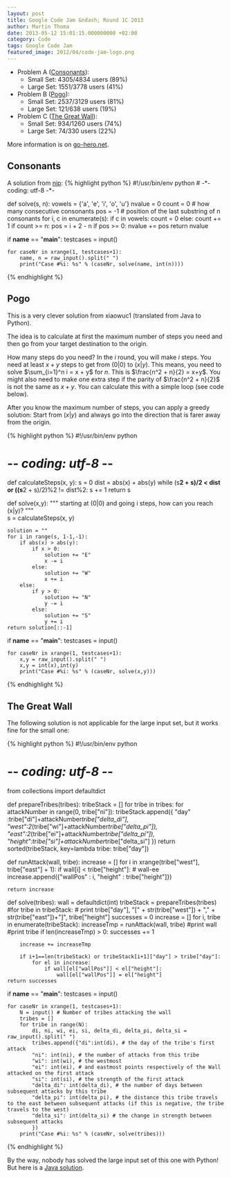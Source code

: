 ```yaml
---
layout: post
title: Google Code Jam &ndash; Round 1C 2013
author: Martin Thoma
date: 2013-05-12 15:01:15.000000000 +02:00
category: Code
tags: Google Code Jam
featured_image: 2012/04/code-jam-logo.png
---
```

<ul>
<li>Problem A (<a href="https://code.google.com/codejam/contest/2437488/dashboard#s=p0">Consonants</a>):
  <ul>
    <li>Small Set: 4305/4834 users (89%)</li>
    <li>Large Set: 1551/3778 users (41%)</li>
  </ul>
<li>Problem B (<a href="https://code.google.com/codejam/contest/2437488/dashboard#s=p1">Pogo</a>):
  <ul>
    <li>Small Set: 2537/3129 users (81%)</li>
    <li>Large Set: 121/638 users (19%)</li>
  </ul>
</li>
<li>Problem C (<a href="https://code.google.com/codejam/contest/2437488/dashboard#s=p2">The Great Wall</a>):
  <ul>
    <li>Small Set: 934/1260 users (74%)</li>
    <li>Large Set: 74/330 users (22%)</li>
  </ul>
</li>
</ul>

More information is on <a href="http://www.go-hero.net/jam/13/round/3">go-hero.net</a>.

<h2>Consonants</h2>
A solution from <a href="http://www.go-hero.net/jam/13/name/nip">nip</a>:
{% highlight python %}
#!/usr/bin/env python
# -*- coding: utf-8 -*-

def solve(s, n):
    vowels = {'a', 'e', 'i', 'o', 'u'}
    nvalue = 0
    count = 0 # how many consecutive consonants
    pos = -1 # position of the last substring of n consonants
    for i, c in enumerate(s):
        if c in vowels:
            count = 0
        else:
            count += 1
        if count >= n:
            pos = i + 2 - n
        if pos >= 0:
            nvalue += pos
    return nvalue
 
if __name__ == "__main__":
    testcases = input()
      
    for caseNr in xrange(1, testcases+1):
        name, n = raw_input().split(" ")
        print("Case #%i: %s" % (caseNr, solve(name, int(n))))
{% endhighlight %}

<h2>Pogo</h2>
This is a very clever solution from xiaowuc1 (translated from Java to Python).

The idea is to calculate at first the maximum number of steps you need and then go from your target destination to the origin.

How many steps do you need?
In the $i$ round, you will make $i$ steps. You need at least $x+y$ steps to get from $(0|0)$ to $(x|y)$. This means, you need to solve $\sum_{i=1}^n i = x + y$ for $n$. This is $\frac{n^2 + n}{2} = x+y$. You might also need to make one extra step if the parity of $\frac{n^2 + n}{2}$ is not the same as $x+y$.
You can calculate this with a simple loop (see code below).

After you know the maximum number of steps, you can apply a greedy solution: Start from $(x|y)$ and always go into the direction that is farer away from the origin.

{% highlight python %}
#!/usr/bin/env python
# -*- coding: utf-8 -*-

def calculateSteps(x, y):
    s = 0
    dist = abs(x) + abs(y)
    while (s**2 + s)/2 < dist or ((s**2 + s)/2)%2 != dist%2:
        s += 1
    return s
 
def solve(x,y):
    """ starting at (0|0) and going i steps, 
        how can you reach (x|y)? """   
    s = calculateSteps(x, y)
 
    solution = ""
    for i in range(s, 1-1,-1):
        if abs(x) > abs(y):
            if x > 0:
                solution += "E"
                x -= i
            else:
                solution += "W"
                x += i
        else:
            if y > 0:
                solution += "N"
                y -= i
            else:
                solution += "S"
                y += i
    return solution[::-1]

if __name__ == "__main__":
    testcases = input()
 
    for caseNr in xrange(1, testcases+1):
        x,y = raw_input().split(" ")
        x,y = int(x),int(y)
        print("Case #%i: %s" % (caseNr, solve(x,y)))
{% endhighlight %}

<h2>The Great Wall</h2>
The following solution is not applicable for the large input set, but it works fine for the small one:

{% highlight python %}
#!/usr/bin/env python
# -*- coding: utf-8 -*-

from collections import defaultdict

def prepareTribes(tribes):
    tribeStack = []
    for tribe in tribes:
        for attackNumber in range(0, tribe["ni"]):
            tribeStack.append({
                "day" :tribe["di"]+attackNumber*tribe["delta_di"],
                "west":2*(tribe["wi"]+attackNumber*tribe["delta_pi"]),
                "east":2*(tribe["ei"]+attackNumber*tribe["delta_pi"]),
                "height":tribe["si"]+attackNumber*tribe["delta_si"]
            })
    return sorted(tribeStack, key=lambda tribe: tribe["day"])

def runAttack(wall, tribe):
    increase = []
    for i in xrange(tribe["west"], tribe["east"] + 1):
        if wall[i] < tribe["height"]: # wall-ee
            increase.append({"wallPos" : i, "height" : tribe["height"]})

    return increase

def solve(tribes):
    wall = defaultdict(int)
    tribeStack = prepareTribes(tribes)
    #for tribe in tribeStack:
    #    print tribe["day"], "[" + str(tribe["west"]) + "," + str(tribe["east"])+"]", tribe["height"]
    successes = 0
    increase = []
    for i, tribe in enumerate(tribeStack):
        increaseTmp = runAttack(wall, tribe)
        #print wall
        #print tribe
        if len(increaseTmp) > 0:
            successes += 1

        increase += increaseTmp

        if i+1==len(tribeStack) or tribeStack[i+1]["day"] > tribe["day"]:
            for el in increase:
                if wall[el["wallPos"]] < el["height"]:
                    wall[el["wallPos"]] = el["height"]
    return successes

if __name__ == "__main__":
    testcases = input()
      
    for caseNr in xrange(1, testcases+1):
        N = input() # Number of tribes attacking the wall
        tribes = []
        for tribe in range(N):
            di, ni, wi, ei, si, delta_di, delta_pi, delta_si = raw_input().split(" ")
            tribes.append({"di":int(di), # the day of the tribe's first attack
            "ni": int(ni), # the number of attacks from this tribe
            "wi": int(wi), # the westmost 
            "ei": int(ei), # and eastmost points respectively of the Wall attacked on the first attack
            "si": int(si), # the strength of the first attack
            "delta_di": int(delta_di), # the number of days between subsequent attacks by this tribe
            "delta_pi": int(delta_pi), # the distance this tribe travels to the east between subsequent attacks (if this is negative, the tribe travels to the west)
            "delta_si": int(delta_si) # the change in strength between subsequent attacks
            })
        print("Case #%i: %s" % (caseNr, solve(tribes)))
{% endhighlight %}

By the way, nobody has solved the large input set of this one with Python! But here is a <a href="http://www.go-hero.net/jam/13/name/eatmore">Java solution</a>.
